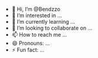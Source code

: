- 👋 Hi, I’m @Bendzzo
- 👀 I’m interested in ...
- 🌱 I’m currently learning ...
- 💞️ I’m looking to collaborate on ...
- 📫 How to reach me ...
- 😄 Pronouns: ...
- ⚡ Fun fact: ...

<!---
Bendzzo/Bendzzo is a ✨ special ✨ repository because its `README.md` (this file) appears on your GitHub profile.
You can click the Preview link to take a look at your changes.
--->
